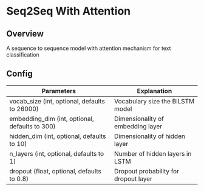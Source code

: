 # Seq2Seq With Attention

## Overview

A sequence to sequence model with attention mechanism for text classification

## Config

| Parameters                                     | Explanation                           |
|------------------------------------------------|---------------------------------------|
| vocab_size (int, optional, defaults to 26000)  | Vocabulary size the BiLSTM model      |
| embedding_dim (int, optional, defaults to 300) | Dimensionality of embedding layer     |
| hidden_dim (int, optional, defaults to 10)     | Dimensionality of hidden layer        |
| n_layers (int, optional, defaults to 1)        | Number of hidden layers in LSTM       |
| dropout (float, optional, defaults to 0.8)     | Dropout probability for dropout layer |